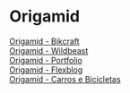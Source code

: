 <h1>Origamid</h1>
<a href="https://lucazcruz.github.io/cursos/origamid/projetos/bikcraft/">Origamid - Bikcraft</a> <br>
<a href="https://lucazcruz.github.io/cursos/origamid/projetos/wildbeast/">Origamid - Wildbeast</a><br>
<a href="https://lucazcruz.github.io/cursos/origamid/projetos/portfolio/">Origamid - Portfolio</a> <br>
<a href="https://lucazcruz.github.io/cursos/origamid/projetos/flexblog/">Origamid - Flexblog</a> <br>
<a href="https://lucazcruz.github.io/cursos/origamid/projetos/carros%20e%20bicicletas/">Origamid - Carros e Bicicletas</a> <br>
